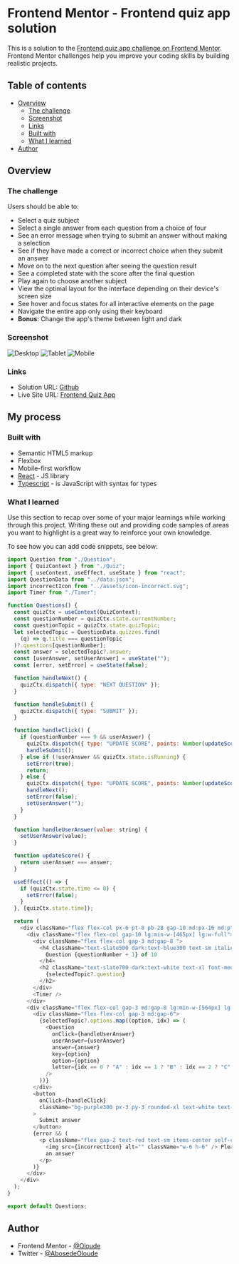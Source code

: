 # Frontend Mentor - Frontend quiz app solution

This is a solution to the [Frontend quiz app challenge on Frontend Mentor](https://www.frontendmentor.io/challenges/frontend-quiz-app-BE7xkzXQnU). Frontend Mentor challenges help you improve your coding skills by building realistic projects.

## Table of contents

- [Overview](#overview)
  - [The challenge](#the-challenge)
  - [Screenshot](#screenshot)
  - [Links](#links)
  - [Built with](#built-with)
  - [What I learned](#what-i-learned)
- [Author](#author)

## Overview

### The challenge

Users should be able to:

- Select a quiz subject
- Select a single answer from each question from a choice of four
- See an error message when trying to submit an answer without making a selection
- See if they have made a correct or incorrect choice when they submit an answer
- Move on to the next question after seeing the question result
- See a completed state with the score after the final question
- Play again to choose another subject
- View the optimal layout for the interface depending on their device's screen size
- See hover and focus states for all interactive elements on the page
- Navigate the entire app only using their keyboard
- **Bonus**: Change the app's theme between light and dark

### Screenshot

![Desktop](./public/desktop.png)
![Tablet](./public/tablet.png)
![Mobile](./public/mobile.png)

### Links

- Solution URL: [Github](https://github.com/oloude)
- Live Site URL: [Frontend Quiz App](https://frontend-quiz-apps.netlify.app/)

## My process

### Built with

- Semantic HTML5 markup
- Flexbox
- Mobile-first workflow
- [React](https://reactjs.org/) - JS library
- [Typescript](https://www.typescriptlang.org/) - is JavaScript with syntax for types

### What I learned

Use this section to recap over some of your major learnings while working through this project. Writing these out and providing code samples of areas you want to highlight is a great way to reinforce your own knowledge.

To see how you can add code snippets, see below:

```js
import Question from "./Question";
import { QuizContext } from "./Quiz";
import { useContext, useEffect, useState } from "react";
import QuestionData from "../data.json";
import incorrectIcon from "../assets/icon-incorrect.svg";
import Timer from "./Timer";

function Questions() {
  const quizCtx = useContext(QuizContext);
  const questionNumber = quizCtx.state.currentNumber;
  const questionTopic = quizCtx.state.quizTopic;
  let selectedTopic = QuestionData.quizzes.find(
    (q) => q.title === questionTopic
  )?.questions[questionNumber];
  const answer = selectedTopic?.answer;
  const [userAnswer, setUserAnswer] = useState("");
  const [error, setError] = useState(false);

  function handleNext() {
    quizCtx.dispatch({ type: "NEXT QUESTION" });
  }

  function handleSubmit() {
    quizCtx.dispatch({ type: "SUBMIT" });
  }

  function handleClick() {
    if (questionNumber === 9 && userAnswer) {
      quizCtx.dispatch({ type: "UPDATE SCORE", points: Number(updateScore()) });
      handleSubmit();
    } else if (!userAnswer && quizCtx.state.isRunning) {
      setError(true);
      return;
    } else {
      quizCtx.dispatch({ type: "UPDATE SCORE", points: Number(updateScore()) });
      handleNext();
      setError(false);
      setUserAnswer("");
    }
  }

  function handleUserAnswer(value: string) {
    setUserAnswer(value);
  }

  function updateScore() {
    return userAnswer === answer;
  }

  useEffect(() => {
    if (quizCtx.state.time <= 0) {
      setError(false);
    }
  }, [quizCtx.state.time]);

  return (
    <div className="flex flex-col px-6 pt-8 pb-28 gap-10 md:px-16 md:pt-18 md:gap-16 lg:px-35 lg:flex-row lg:gap-33">
      <div className="flex flex-col gap-10 lg:min-w-[465px] lg:w-full">
        <div className="flex flex-col gap-3 md:gap-8 ">
          <h4 className="text-slate500 dark:text-blue300 text-sm italic md:text-xl">
            Question {questionNumber + 1} of 10
          </h4>
          <h2 className="text-slate700 dark:text-white text-xl font-medium leading-[120%] md:text-hMedium">
            {selectedTopic?.question}
          </h2>
        </div>
        <Timer />
      </div>
      <div className="flex flex-col gap-3 md:gap-8 lg:min-w-[564px] lg:w-full">
        <div className="flex flex-col gap-3 md:gap-6">
          {selectedTopic?.options.map((option, idx) => (
            <Question
              onClick={handleUserAnswer}
              userAnswer={userAnswer}
              answer={answer}
              key={option}
              option={option}
              letter={idx == 0 ? "A" : idx == 1 ? "B" : idx == 2 ? "C" : "D"}
            />
          ))}
        </div>
        <button
          onClick={handleClick}
          className="bg-purple300 px-3 py-3 rounded-xl text-white text-lg font-medium md:px-8 md:py-8 md:text-hSmall md:rounded-3xl"
        >
          Submit answer
        </button>
        {error && (
          <p className="flex gap-2 text-red text-sm items-center self-center">
            <img src={incorrectIcon} alt="" className="w-6 h-6" /> Please select
            an answer
          </p>
        )}
      </div>
    </div>
  );
}

export default Questions;
```

## Author

- Frontend Mentor - [@Oloude](https://www.frontendmentor.io/profile/oloude)
- Twitter - [@AbosedeOloude](https://www.twitter.com/abosedeoloude)
